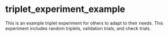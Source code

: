 # triplet_experiment_example
This is an example triplet experiment for others to adapt to their needs. This experiment includes random triplets, validation trials, and check trials. 
